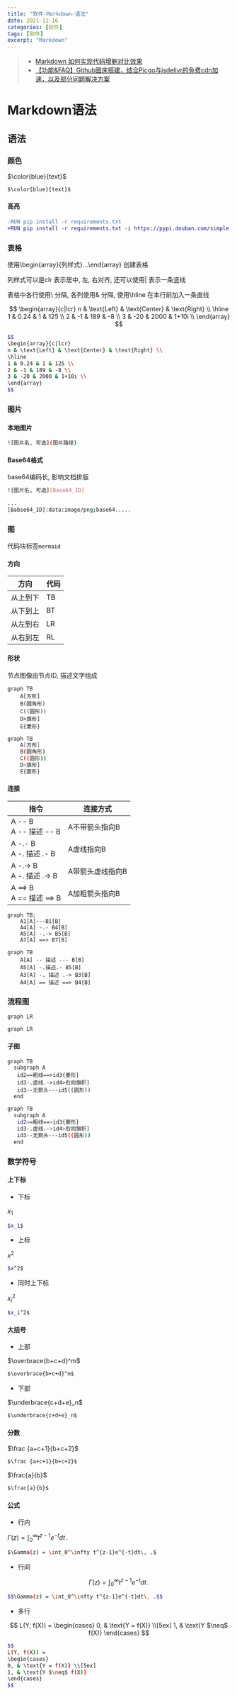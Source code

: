 ```yaml
---
title: "软件-Markdown-语法"
date: 2021-11-16
categories: [软件]
tags: [软件]
excerpt: "Markdown"
---
```


> - [Markdown 如何实现代码增删对比效果](https://cuiqingcai.com/23853.html)
> - [【功能&FAQ】Github图床搭建，结合Picgo与jsdelivr的免费cdn加速，以及部分问题解决方案](https://www.cnblogs.com/MorningMaple/p/17978113)

# Markdown语法

## 语法

### 颜色

$\color{blue}{text}$

```sh
$\color{blue}{text}$
```

#### 高亮

```diff
-RUN pip install -r requirements.txt
+RUN pip install -r requirements.txt -i https://pypi.douban.com/simple
```

### 表格

使用\begin{array}{列样式}…\end{array} 创建表格

列样式可以是clr 表示居中, 左, 右对齐, 还可以使用| 表示一条竖线

表格中各行使用\\ 分隔, 各列使用& 分隔, 使用\hline 在本行前加入一条直线

$$
\begin{array}{c|lcr}
n & \text{Left} & \text{Center} & \text{Right} \\
\hline
1 & 0.24 & 1 & 125 \\
2 & -1 & 189 & -8 \\
3 & -20 & 2000 & 1+10i \\
\end{array}
$$

```sh
$$
\begin{array}{c|lcr}
n & \text{Left} & \text{Center} & \text{Right} \\
\hline
1 & 0.24 & 1 & 125 \\
2 & -1 & 189 & -8 \\
3 & -20 & 2000 & 1+10i \\
\end{array}
$$
```

### 图片

#### 本地图片

```sh
![图片名, 可选](图片路径)
```

#### Base64格式

base64编码长, 影响文档排版

```sh
![图片名, 可选][Base64_ID]

...
[Babse64_ID]:data:image/png;base64.....
```

### 图

代码块标签`mermaid`

#### 方向

| 方向     | 代码 |
| -------- | ---- |
| 从上到下 | TB   |
| 从下到上 | BT   |
| 从左到右 | LR   |
| 从右到左 | RL   |

#### 形状

节点图像由节点ID, 描述文字组成

```mermaid
graph TB
    A[方形]
    B(圆角形)
    C((圆形))
    D>旗形]
    E{菱形}
```

```sh
graph TB
    A[方形]
    B(圆角形)
    C((圆形))
    D>旗形]
    E{菱形}
```

#### 连接

| 指令                        | 连接方式         |
| --------------------------- | -------------- |
| A -- B<br>A -- 描述 -- B    | A不带箭头指向B   |
| A -.- B<br>A -. 描述 .- B   | A虚线指向B       |
| A -.-> B<br>A -. 描述 .-> B | A带箭头虚线指向B |
| A ==> B<br>A == 描述 ==> B  | A加粗箭头指向B   |

```mermaid
graph TB;
    A1[A]---B1[B]
    A4[A] -.- B4[B] 
    A5[A] -.-> B5[B] 
    A7[A] ==> B7[B] 
```

```mermaid
graph TB
    A[A] -- 描述 --- B[B] 
    A5[A] -.描述.- B5[B] 
    A3[A] -. 描述 .-> B3[B] 
    A4[A] == 描述 ==> B4[B] 
```

### 流程图

```mermaid
graph LR
```

```sh
graph LR
```

#### 子图

```mermaid
graph TB
  subgraph A
   id2==粗线==>id3{菱形}
   id3-.虚线.->id4>右向旗帜]
   id3--无箭头---id5((圆形))
  end
```

```sh
graph TB
  subgraph A
   id2==粗线==>id3{菱形}
   id3-.虚线.->id4>右向旗帜]
   id3--无箭头---id5((圆形))
  end
```

### 数学符号

#### 上下标

- 下标

$x_1$

```sh
$x_1$
```

- 上标

$x^2$

```sh
$x^2$
```

- 同时上下标

$x_i^2$

```sh
$x_i^2$
```

#### 大括号

- 上部

$\overbrace{b+c+d}^m$

```sh
$\overbrace{b+c+d}^m$
```

- 下部

$\underbrace{c+d+e}_n$

```sh
$\underbrace{c+d+e}_n$
```

#### 分数

$\frac {a+c+1}{b+c+2}$

```sh
$\frac {a+c+1}{b+c+2}$
```

$\frac{a}{b}$

```sh
$\frac{a}{b}$
```

#### 公式

- 行内

$\Gamma(z) = \int_0^\infty t^{z-1}e^{-t}dt\, .$

```sh
$\Gamma(z) = \int_0^\infty t^{z-1}e^{-t}dt\, .$
```

- 行间

$$\Gamma(z) = \int_0^\infty t^{z-1}e^{-t}dt\, .$$

```sh
$$\Gamma(z) = \int_0^\infty t^{z-1}e^{-t}dt\, .$$
```

- 多行

$$
L(Y, f(X)) =
\begin{cases}
0, & \text{Y = f(X)} \\[5ex]
1, & \text{Y $\neq$ f(X)}
\end{cases}
$$

```sh
$$
L(Y, f(X)) =
\begin{cases}
0, & \text{Y = f(X)} \\[5ex]
1, & \text{Y $\neq$ f(X)}
\end{cases}
$$
```